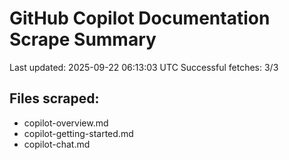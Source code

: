 # GitHub Copilot Documentation Scrape Summary

Last updated: 2025-09-22 06:13:03 UTC
Successful fetches: 3/3

## Files scraped:
- copilot-overview.md
- copilot-getting-started.md
- copilot-chat.md
